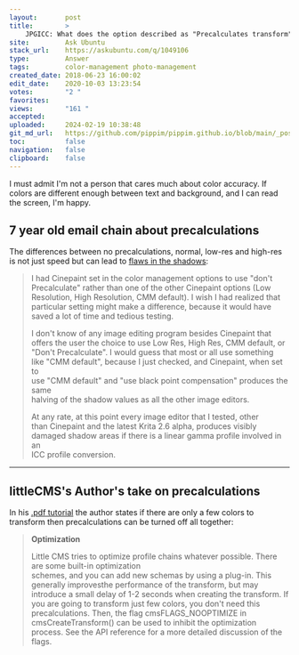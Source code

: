 ```yaml
---
layout:       post
title:        >
    JPGICC: What does the option described as "Precalculates transform" do?
site:         Ask Ubuntu
stack_url:    https://askubuntu.com/q/1049106
type:         Answer
tags:         color-management photo-management
created_date: 2018-06-23 16:00:02
edit_date:    2020-10-03 13:23:54
votes:        "2 "
favorites:    
views:        "161 "
accepted:     
uploaded:     2024-02-19 10:38:48
git_md_url:   https://github.com/pippim/pippim.github.io/blob/main/_posts/2018/2018-06-23-JPGICC_-What-does-the-option-described-as-_Precalculates-transform_-do_.md
toc:          false
navigation:   false
clipboard:    false
---
```


I must admit I'm not a person that cares much about color accuracy. If colors are different enough between text and background, and I can read the screen, I'm happy.

## 7 year old email chain about precalculations

The differences between no precalculations, normal, low-res and high-res is not just speed but can lead to [flaws in the shadows][1]:

> I had Cinepaint set in the color management options to use "don't  
> Precalculate" rather than one of the other Cinepaint options (Low  
> Resolution, High Resolution, CMM default). I wish I had realized that  
> particular setting might make a difference, because it would have  
> saved a lot of time and tedious testing.  
>   
> I don't know of any image editing program besides Cinepaint that  
> offers the user the choice to use Low Res, High Res, CMM default, or  
> "Don't Precalculate". I would guess that most or all use something  
> like "CMM default", because I just checked, and Cinepaint, when set to  
> use "CMM default" and "use black point compensation" produces the same  
> halving of the shadow values as all the other image editors.  
>   
> At any rate, at this point every image editor that I tested, other  
> than Cinepaint and the latest Krita 2.6 alpha, produces visibly  
> damaged shadow areas if there is a linear gamma profile involved in an  
> ICC profile conversion.  


----------

## littleCMS's Author's take on precalculations

In his [.pdf tutorial][2] the author states if there are only a few colors to transform then precalculations can be turned off all together:

>**Optimization**  
>  
>Little CMS tries to optimize profile chains whatever possible. There are some built-in optimization  
schemes, and you can add new schemas by using a plug-in. This generally improvesthe performance
of the transform, but may introduce a small delay of 1-2 seconds when creating the transform. If
you are going to transform just few colors, you don't need this precalculations. Then, the flag
cmsFLAGS_NOOPTIMIZE in cmsCreateTransform() can be used to inhibit the optimization process.
See the API reference for a more detailed discussion of the flags.



  [1]: https://sourceforge.net/p/lcms/mailman/message/29597867/
  [2]: https://www.littlecms.com/LittleCMS2.11%20tutorial.pdf
